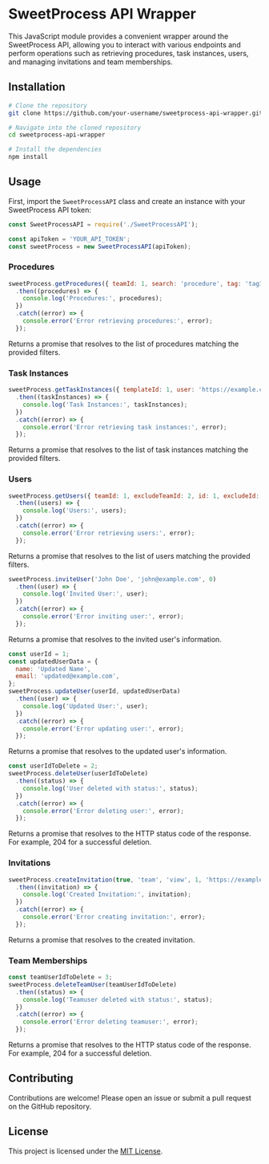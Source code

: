 # SweetProcess API Wrapper

This JavaScript module provides a convenient wrapper around the SweetProcess API, allowing you to interact with various endpoints and perform operations such as retrieving procedures, task instances, users, and managing invitations and team memberships.

## Installation

```bash
# Clone the repository
git clone https://github.com/your-username/sweetprocess-api-wrapper.git

# Navigate into the cloned repository
cd sweetprocess-api-wrapper

# Install the dependencies
npm install
```

## Usage

First, import the `SweetProcessAPI` class and create an instance with your SweetProcess API token:

```javascript
const SweetProcessAPI = require('./SweetProcessAPI');

const apiToken = 'YOUR_API_TOKEN';
const sweetProcess = new SweetProcessAPI(apiToken);
```

### Procedures

```javascript
sweetProcess.getProcedures({ teamId: 1, search: 'procedure', tag: 'tag1,tag2', policyId: 1, visibleToUser: 1, ordering: 'name' })
  .then((procedures) => {
    console.log('Procedures:', procedures);
  })
  .catch((error) => {
    console.error('Error retrieving procedures:', error);
  });
```

Returns a promise that resolves to the list of procedures matching the provided filters.

### Task Instances

```javascript
sweetProcess.getTaskInstances({ templateId: 1, user: 'https://example.com/api/users/1/', contentType: 'document', objectId: 1, completed: true, dueLte: '2023-06-01', dueGte: '2023-06-30' })
  .then((taskInstances) => {
    console.log('Task Instances:', taskInstances);
  })
  .catch((error) => {
    console.error('Error retrieving task instances:', error);
  });
```

Returns a promise that resolves to the list of task instances matching the provided filters.

### Users

```javascript
sweetProcess.getUsers({ teamId: 1, excludeTeamId: 2, id: 1, excludeId: 2, status: 'active' })
  .then((users) => {
    console.log('Users:', users);
  })
  .catch((error) => {
    console.error('Error retrieving users:', error);
  });
```

Returns a promise that resolves to the list of users matching the provided filters.

```javascript
sweetProcess.inviteUser('John Doe', 'john@example.com', 0)
  .then((user) => {
    console.log('Invited User:', user);
  })
  .catch((error) => {
    console.error('Error inviting user:', error);
  });
```

Returns a promise that resolves to the invited user's information.

```javascript
const userId = 1;
const updatedUserData = {
  name: 'Updated Name',
  email: 'updated@example.com',
};
sweetProcess.updateUser(userId, updatedUserData)
  .then((user) => {
    console.log('Updated User:', user);
  })
  .catch((error) => {
    console.error('Error updating user:', error);
  });
```

Returns a promise that resolves to the updated user's information.

```javascript
const userIdToDelete = 2;
sweetProcess.deleteUser(userIdToDelete)
  .then((status) => {
    console.log('User deleted with status:', status);
  })
  .catch((error) => {
    console.error('Error deleting user:', error);
  });
```

Returns a promise that resolves to the HTTP status code of the response. For example, 204 for a successful deletion.

### Invitations

```javascript
sweetProcess.createInvitation(true, 'team', 'view', 1, 'https://example.com/api/users/3/')
  .then((invitation) => {
    console.log('Created Invitation:', invitation);
  })
  .catch((error) => {
    console.error('Error creating invitation:', error);
  });
```

Returns a promise that resolves to the created invitation.

### Team Memberships

```javascript
const teamUserIdToDelete = 3;
sweetProcess.deleteTeamUser(teamUserIdToDelete)
  .then((status) => {
    console.log('Teamuser deleted with status:', status);
  })
  .catch((error) => {
    console.error('Error deleting teamuser:', error);
  });
```

Returns a promise that resolves to the HTTP status code of the response. For example, 204 for a successful deletion.

## Contributing

Contributions are welcome! Please open an issue or submit a pull request on the GitHub repository.

## License

This project is licensed under the [MIT License](LICENSE).
